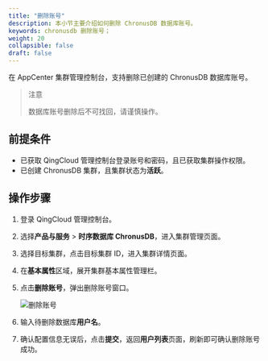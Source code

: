 ```yaml
---
title: "删除账号"
description: 本小节主要介绍如何删除 ChronusDB 数据库账号。 
keywords: chronusdb 删除账号；
weight: 20
collapsible: false
draft: false
---
```




在 AppCenter 集群管理控制台，支持删除已创建的 ChronusDB 数据库账号。

> 注意
> 
> 数据库账号删除后不可找回，请谨慎操作。

## 前提条件

- 已获取 QingCloud 管理控制台登录账号和密码，且已获取集群操作权限。
- 已创建 ChronusDB 集群，且集群状态为**活跃**。

## 操作步骤

1. 登录 QingCloud 管理控制台。
2. 选择**产品与服务** > **时序数据库 ChronusDB**，进入集群管理页面。
3. 选择目标集群，点击目标集群 ID，进入集群详情页面。
4. 在**基本属性**区域，展开集群基本属性管理栏。
5. 点击**删除账号**，弹出删除账号窗口。
   
   ![删除账号](../../../_images/del_user.png)

6. 输入待删除数据库**用户名**。
7. 确认配置信息无误后，点击**提交**，返回**用户列表**页面，刷新即可确认删除账号成功。
